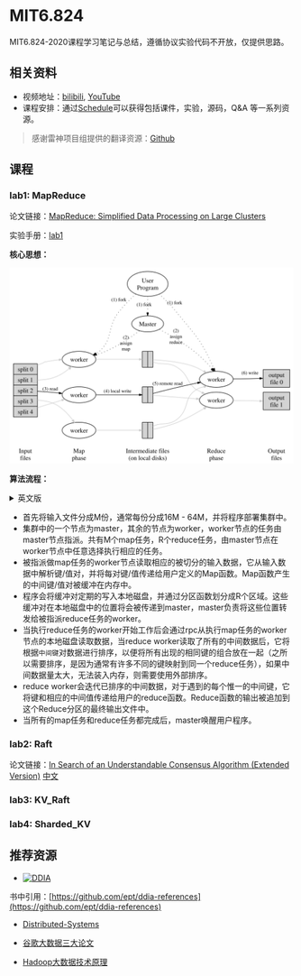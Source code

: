 # MIT6.824
MIT6.824-2020课程学习笔记与总结，遵循协议实验代码不开放，仅提供思路。

## 相关资料

- 视频地址：[bilibili](https://www.bilibili.com/video/BV1R7411t71W?from=search&seid=17665770671693338916), [YouTube](https://www.youtube.com/channel/UC_7WrbZTCODu1o_kfUMq88g/videos)
- 课程安排：通过[Schedule](https://pdos.csail.mit.edu/6.824/schedule.html)可以获得包括课件，实验，源码，Q&A 等一系列资源。

> 感谢雷神项目组提供的翻译资源：[Github](https://github.com/ivanallen/thor)

## 课程

### lab1: MapReduce

论文链接：[MapReduce: Simplified Data Processing on Large Clusters](./pdf/mapreduce.pdf)

实验手册：[lab1](lab1.md)

**核心思想：**

![mapreduce](./img/mapreduce.png)

**算法流程：**

<details><summary>英文版</summary>

- The MapReduce library in the user program first splits the input files into M pieces of typically 16 megabytes to 64 megabytes (MB) per piece (controllable by the user via an optional parameter). It then starts up many copies of the program on a cluster of machines.
- One of the copies of the program is special – the master. The rest are workers that are assigned work by the master. There are M map tasks and R reduce tasks to assign. The master picks idle workers and assigns each one a map task or a reduce task.
- A worker who is assigned a map task reads the contents of the corresponding input split. It parses key/value pairs out of the input data and passes each pair to the user-defined Map function. The intermediate key/value pairs produced by the Map function are buffered in memory.
- Periodically, the buffered pairs are written to local disk, partitioned into R regions by the partitioning function. The locations of these buffered pairs on the local disk are passed back to the master, who is responsible for forwarding these locations to the reduce workers.
- When a reduce worker is notified by the master about these locations, it uses remote procedure calls to read the buffered data from the local disks of the map workers. When a reduce worker has read all intermediate data, it sorts it by the intermediate keys so that all occurrences of the same key are grouped together. The sorting is needed because typically many different keys map to the same reduce task. If the amount of intermediate data is too large to fit in memory, an external sort is used.
- The reduce worker iterates over the sorted intermediate data and for each unique intermediate key encountered, it passes the key and the corresponding set of intermediate values to the user’s Reduce function. The output of the Reduce function is appended to a final output file for this reduce partition.
- When all map tasks and reduce tasks have been completed, the master wakes up the user program. At this point, the MapReduce call in the user program returns back to the user code.

</details>

- 首先将输入文件分成M份，通常每份分成16M - 64M，并将程序部署集群中。
- 集群中的一个节点为master，其余的节点为worker，worker节点的任务由master节点指派。共有M个map任务，R个reduce任务，由master节点在worker节点中任意选择执行相应的任务。
- 被指派做map任务的worker节点读取相应的被切分的输入数据，它从输入数据中解析键/值对，并将每对键/值传递给用户定义的Map函数。Map函数产生的中间键/值对被缓冲在内存中。
- 程序会将缓冲对定期的写入本地磁盘，并通过分区函数划分成R个区域。这些缓冲对在本地磁盘中的位置将会被传递到master，master负责将这些位置转发给被指派reduce任务的worker。
- 当执行reduce任务的worker开始工作后会通过rpc从执行map任务的worker节点的本地磁盘读取数据，当reduce worker读取了所有的中间数据后，它将根据`中间键`对数据进行排序，以便将所有出现的相同键的组合放在一起（之所以需要排序，是因为通常有许多不同的键映射到同一个reduce任务），如果中间数据量太大，无法装入内存，则需要使用外部排序。
- reduce worker会迭代已排序的中间数据，对于遇到的每个惟一的中间键，它将键和相应的中间值传递给用户的reduce函数。Reduce函数的输出被追加到这个Reduce分区的最终输出文件中。
- 当所有的map任务和reduce任务都完成后，master唤醒用户程序。

### lab2: Raft

论文链接：[In Search of an Understandable Consensus Algorithm (Extended Version)](https://pdos.csail.mit.edu/6.824/papers/raft-extended.pdf) [中文](https://mp.weixin.qq.com/s/zMnqOCUVvRLQuJUwvM3QRA)

### lab3: KV_Raft

### lab4: Sharded_KV

## 推荐资源

 - [![DDIA](https://img2.doubanio.com/view/subject/s/public/s29872642.jpg)](https://book.douban.com/subject/30329536//)

书中引用：[https://github.com/ept/ddia-references](https://github.com/ept/ddia-references)

- [Distributed-Systems](https://github.com/feixiao/Distributed-Systems)

- [谷歌大数据三大论文](https://www.jianshu.com/p/7df00b383fa1)
- [Hadoop大数据技术原理](https://www.bilibili.com/video/BV13i4y147nh?p=8)